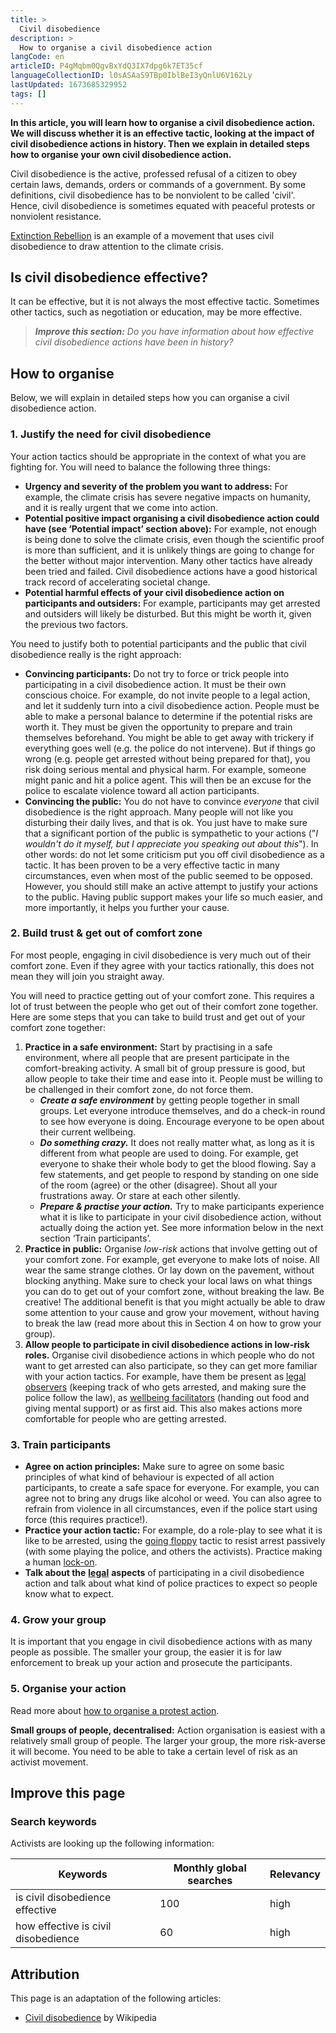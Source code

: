 ```yaml
---
title: >
  Civil disobedience
description: >
  How to organise a civil disobedience action
langCode: en
articleID: P4gMqbm0QgvBxYdQ3IX7dpg6k7ET35cf
languageCollectionID: l0sASAaS9TBp0IblBeI3yQnlU6V162Ly
lastUpdated: 1673685329952
tags: []
---
```


**In this article, you will learn how to organise a civil disobedience action. We will discuss whether it is an effective tactic, looking at the impact of civil disobedience actions in history. Then we explain in detailed steps how to organise your own civil disobedience action.**

Civil disobedience is the active, professed refusal of a citizen to obey certain laws, demands, orders or commands of a government. By some definitions, civil disobedience has to be nonviolent to be called 'civil'. Hence, civil disobedience is sometimes equated with peaceful protests or nonviolent resistance.

[Extinction Rebellion](https://rebellion.earth) is an example of a movement that uses civil disobedience to draw attention to the climate crisis.

## Is civil disobedience effective?

It can be effective, but it is not always the most effective tactic. Sometimes other tactics, such as negotiation or education, may be more effective.

> _**Improve this section:** Do you have information about how effective civil disobedience actions have been in history?_

## How to organise

Below, we will explain in detailed steps how you can organise a civil disobedience action.

### 1\. Justify the need for civil disobedience

Your action tactics should be appropriate in the context of what you are fighting for. You will need to balance the following three things:

-   **Urgency and severity of the problem you want to address:** For example, the climate crisis has severe negative impacts on humanity, and it is really urgent that we come into action.
-   **Potential positive impact organising a civil disobedience action could have (see ‘Potential impact’ section above):** For example, not enough is being done to solve the climate crisis, even though the scientific proof is more than sufficient, and it is unlikely things are going to change for the better without major intervention. Many other tactics have already been tried and failed. Civil disobedience actions have a good historical track record of accelerating societal change.
-   **Potential harmful effects of your civil disobedience action on participants and outsiders:** For example, participants may get arrested and outsiders will likely be disturbed. But this might be worth it, given the previous two factors.

You need to justify both to potential participants and the public that civil disobedience really is the right approach:

-   **Convincing participants:** Do not try to force or trick people into participating in a civil disobedience action. It must be their own conscious choice. For example, do not invite people to a legal action, and let it suddenly turn into a civil disobedience action. People must be able to make a personal balance to determine if the potential risks are worth it. They must be given the opportunity to prepare and train themselves beforehand. You might be able to get away with trickery if everything goes well (e.g. the police do not intervene). But if things go wrong (e.g. people get arrested without being prepared for that), you risk doing serious mental and physical harm. For example, someone might panic and hit a police agent. This will then be an excuse for the police to escalate violence toward all action participants.
-   **Convincing the public:** You do not have to convince _everyone_ that civil disobedience is the right approach. Many people will not like you disturbing their daily lives, and that is ok. You just have to make sure that a significant portion of the public is sympathetic to your actions ("_I wouldn't do it myself, but I appreciate you speaking out about this_"). In other words: do not let some criticism put you off civil disobedience as a tactic. It has been proven to be a very effective tactic in many circumstances, even when most of the public seemed to be opposed. However, you should still make an active attempt to justify your actions to the public. Having public support makes your life so much easier, and more importantly, it helps you further your cause.

### 2\. Build trust & get out of comfort zone

For most people, engaging in civil disobedience is very much out of their comfort zone. Even if they agree with your tactics rationally, this does not mean they will join you straight away.

You will need to practice getting out of your comfort zone. This requires a lot of trust between the people who get out of their comfort zone together. Here are some steps that you can take to build trust and get out of your comfort zone together:

1.  **Practice in a safe environment:** Start by practising in a safe environment, where all people that are present participate in the comfort-breaking activity. A small bit of group pressure is good, but allow people to take their time and ease into it. People must be willing to be challenged in their comfort zone, do not force them.
    -   _**Create a safe environment**_ by getting people together in small groups. Let everyone introduce themselves, and do a check-in round to see how everyone is doing. Encourage everyone to be open about their current wellbeing.
    -   _**Do something crazy.**_ It does not really matter what, as long as it is different from what people are used to doing. For example, get everyone to shake their whole body to get the blood flowing. Say a few statements, and get people to respond by standing on one side of the room (agree) or the other (disagree). Shout all your frustrations away. Or stare at each other silently.
    -   _**Prepare & practise your action.**_ Try to make participants experience what it is like to participate in your civil disobedience action, without actually doing the action yet. See more information below in the next section ‘Train participants’.
2.  **Practice in public:** Organise _low-risk_ actions that involve getting out of your comfort zone. For example, get everyone to make lots of noise. All wear the same strange clothes. Or lay down on the pavement, without blocking anything. Make sure to check your local laws on what things you can do to get out of your comfort zone, without breaking the law. Be creative! The additional benefit is that you might actually be able to draw some attention to your cause and grow your movement, without having to break the law (read more about this in Section 4 on how to grow your group).
3.  **Allow people to participate in civil disobedience actions in low-risk roles.** Organise civil disobedience actions in which people who do not want to get arrested can also participate, so they can get more familiar with your action tactics. For example, have them be present as [legal observers](https://en.wikipedia.org/wiki/Legal_observer) (keeping track of who gets arrested, and making sure the police follow the law), as [wellbeing facilitators](/wellbeing) (handing out food and giving mental support) or as first aid. This also makes actions more comfortable for people who are getting arrested.

### 3\. Train participants

-   **Agree on action principles:** Make sure to agree on some basic principles of what kind of behaviour is expected of all action participants, to create a safe space for everyone. For example, you can agree not to bring any drugs like alcohol or weed. You can also agree to refrain from violence in all circumstances, even if the police start using force (this requires practice!).
-   **Practice your action tactic:** For example, do a role-play to see what it is like to be arrested, using the [going floppy](/tactics/going-floppy) tactic to resist arrest passively (with some playing the police, and others the activists). Practice making a human [lock-on](https://en.wikipedia.org/wiki/Lock-on_(protest_tactic)).
-   **Talk about the** [**legal**](/rights) **aspects** of participating in a civil disobedience action and talk about what kind of police practices to expect so people know what to expect.

### 4\. Grow your group

It is important that you engage in civil disobedience actions with as many people as possible. The smaller your group, the easier it is for law enforcement to break up your action and prosecute the participants.

### 5\. Organise your action

Read more about [how to organise a protest action](/organising/action).

**Small groups of people, decentralised:** Action organisation is easiest with a relatively small group of people. The larger your group, the more risk-averse it will become. You need to be able to take a certain level of risk as an activist movement.

## Improve this page

### Search keywords

Activists are looking up the following information:

<div><table><thead><tr><th>Keywords</th><th>Monthly global searches</th><th>Relevancy</th></tr></thead><tbody><tr><td>is civil disobedience effective</td><td>100</td><td>high</td></tr><tr><td>how effective is civil disobedience</td><td>60</td><td>high</td></tr></tbody></table></div>

## Attribution

This page is an adaptation of the following articles:

-   [Civil disobedience](https://en.wikipedia.org/wiki/Civil_disobedience) by Wikipedia